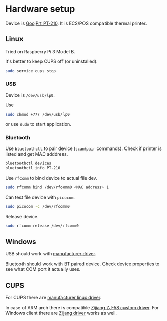 ﻿# Hardware setup

Device is [GoojPrt PT-210](http://www.xmjprt.com/bbx/2457739-2457739.html?id=52829&pid=2466489).
It is ECS/POS compatible thermal printer.

## Linux

Tried on Raspberry Pi 3 Model B.

It's better to keep CUPS off (or uninstalled).

```bash
sudo service cups stop
```

### USB

Device is `/dev/usb/lp0`.

Use

``` bash
sudo chmod +777 /dev/usb/lp0
```

or use `sudo` to start application.

### Bluetooth

Use `bluetoothctl` to pair device (`scan`/`pair` commands).
Check if printer is listed and get MAC adddress.

```bash
bluetoothctl devices
bluetoothctl info PT-210
```

Use `rfcomm` to bind device to actual file dev.

```bash
sudo rfcomm bind /dev/rfcomm0 <MAC address> 1
```

Can test file device with `picocom`.

```bash
sudo picocom -c /dev/rfcomm0
```

Release device.

```bash
sudo rfcomm release /dev/rfcomm0 
```

## Windows

USB should work with [manufacturer driver](http://www.xmjprt.com/bbx/2457747-2457747.html).

Bluetooth should work with BT paired device. Check device properties to see what COM port it actually uses.

## CUPS

For CUPS there are [manufacturer linux driver](http://www.xmjprt.com/bbx/2457747-2457747.html).

In case of ARM arch there is compatible [Zijiang ZJ-58 custom driver](https://github.com/klirichek/zj-58).
For Windows client there are [Zijang driver](http://www.zjiang.com/en/init.php/service/driver) works as well. 
